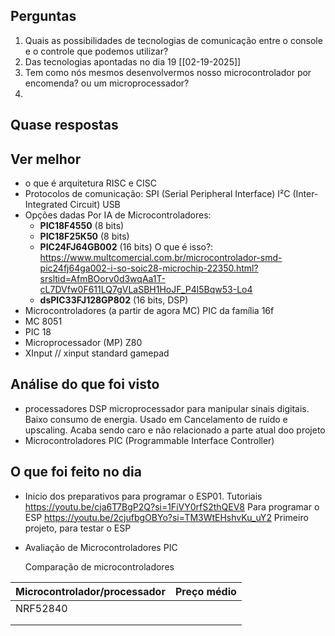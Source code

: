 ## Perguntas

1. Quais as possibilidades de tecnologias de comunicação entre o console e o controle que podemos utilizar?
2. Das tecnologias apontadas no dia 19 [[02-19-2025]]
3. Tem como nós mesmos desenvolvermos nosso microcontrolador por encomenda? ou um microprocessador?
4. 
## Quase respostas
## Ver melhor

- o que é arquitetura RISC e CISC
- Protocolos de comunicação:
	SPI (Serial Peripheral Interface)
	I²C (Inter-Integrated Circuit)
	USB
- Opções dadas Por IA de Microcontroladores:
	- **PIC18F4550** (8 bits)
	- **PIC18F25K50** (8 bits)
	- **PIC24FJ64GB002** (16 bits)
		O que é isso?: https://www.multcomercial.com.br/microcontrolador-smd-pic24fj64ga002-i-so-soic28-microchip-22350.html?srsltid=AfmBOorv0d3wqAa1T-cL7DVfw0F611LQ7gVLaSBH1HoJF_P4l5Bqw53-Lo4
	- **dsPIC33FJ128GP802** (16 bits, DSP)
- Microcontroladores (a partir de agora MC) PIC da família 16f
- MC 8051
- PIC 18
- Microprocessador (MP) Z80
- XInput // xinput standard gamepad

## Análise do que foi visto

- processadores DSP 
	microprocessador para manipular sinais digitais.
	Baixo consumo de energia. 
	Usado em Cancelamento de ruído e upscaling.
	Acaba sendo caro e não relacionado a parte atual doo projeto
- Microcontroladores PIC (Programmable Interface Controller)
	
## O que foi feito no dia
- Inicio dos preparativos para programar o ESP01. Tutoriais
	https://youtu.be/cja6T7BgP2Q?si=1FiVY0rfS2thQEV8
		Para programar o ESP
	https://youtu.be/2cjufbgOBYo?si=TM3WtEHshvKu_uY2
		Primeiro projeto, para testar o ESP
- Avaliação de Microcontroladores PIC
  
  Comparação de microcontroladores

| Microcontrolador/processador | Preço médio |
| ---------------------------- | ----------- |
| NRF52840                     |             |
|                              |             |
|                              |             |


